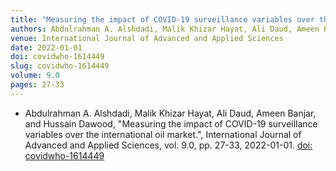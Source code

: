 ```yaml
---
title: "Measuring the impact of COVID-19 surveillance variables over the international oil market"
authors: Abdulrahman A. Alshdadi, Malik Khizar Hayat, Ali Daud, Ameen Banjar, and Hussain Dawood
venue: International Journal of Advanced and Applied Sciences
date: 2022-01-01
doi: covidwho-1614449
slug: covidwho-1614449
volume: 9.0
pages: 27-33
---
```


- Abdulrahman A. Alshdadi, Malik Khizar Hayat, Ali Daud, Ameen Banjar, and Hussain Dawood, "Measuring the impact of COVID-19 surveillance variables over the international oil market.", International Journal of Advanced and Applied Sciences, vol. 9.0, pp. 27-33, 2022-01-01. [doi: covidwho-1614449](covidwho-1614449)
